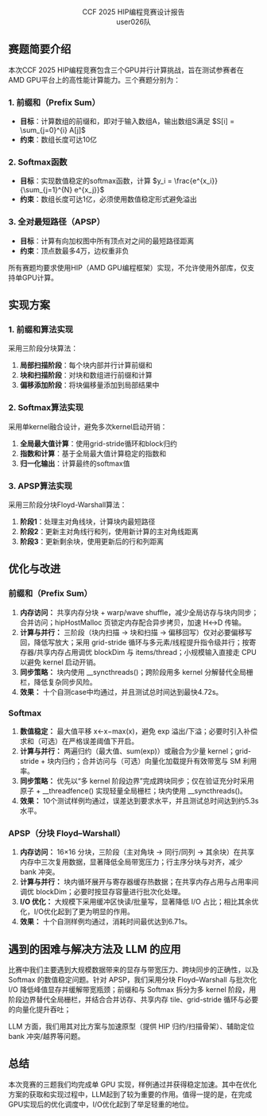 ﻿   <center> CCF 2025 HIP编程竞赛设计报告</center> 

<center>user026队 </center>

## 赛题简要介绍

本次CCF 2025 HIP编程竞赛包含三个GPU并行计算挑战，旨在测试参赛者在AMD GPU平台上的高性能计算能力。三个赛题分别为：

### 1. 前缀和（Prefix Sum）
- **目标**：计算数组的前缀和，即对于输入数组A，输出数组S满足 $S[i] = \sum_{j=0}^{i} A[j]$
- **约束**：数组长度可达10亿

### 2. Softmax函数
- **目标**：实现数值稳定的softmax函数，计算 $y_i = \frac{e^{x_i}}{\sum_{j=1}^{N} e^{x_j}}$
- **约束**：数组长度可达1亿，必须使用数值稳定形式避免溢出

### 3. 全对最短路径（APSP）
- **目标**：计算有向加权图中所有顶点对之间的最短路径距离
- **约束**：顶点数最多4万，边权重非负

所有赛题均要求使用HIP（AMD GPU编程框架）实现，不允许使用外部库，仅支持单GPU计算。

## 实现方案

### 1. 前缀和算法实现

采用三阶段分块算法：

1. **局部扫描阶段**：每个块内部并行计算前缀和
2. **块和扫描阶段**：对块和数组进行前缀和计算
3. **偏移添加阶段**：将块偏移量添加到局部结果中

### 2. Softmax算法实现

采用单kernel融合设计，避免多次kernel启动开销：

1. **全局最大值计算**：使用grid-stride循环和block归约
2. **指数和计算**：基于全局最大值计算稳定的指数和
3. **归一化输出**：计算最终的softmax值


### 3. APSP算法实现

采用三阶段分块Floyd-Warshall算法：

1. **阶段1**：处理主对角线块，计算块内最短路径
2. **阶段2**：更新主对角线行和列，使用新计算的主对角线距离
3. **阶段3**：更新剩余块，使用更新后的行和列距离


## 优化与改进

### 前缀和（Prefix Sum）

1.  **内存访问：** 共享内存分块 + warp/wave shuffle，减少全局访存与块内同步；合并访问；hipHostMalloc 页锁定内存配合异步拷贝，加速 H↔D 传输。
2. **计算与并行：** 三阶段（块内扫描 → 块和扫描 → 偏移回写）仅对必要偏移写回，降低写放大；采用 grid-stride 循环与多元素/线程提升指令级并行；按寄存器/共享内存占用调优 blockDim 与 items/thread；小规模输入直接走 CPU 以避免 kernel 启动开销。
3. **同步策略：** 块内使用 __syncthreads()；跨阶段用多 kernel 分解替代全局栅栏，降低复杂同步风险。
4. **效果：** 十个自测case中均通过，并且测试总时间达到最快4.72s。

### Softmax

1. **数值稳定：** 最大值平移 x←x−max(x)，避免 exp 溢出/下溢；必要时引入补偿求和（可选）在严格误差阈值下开启。
2. **计算与并行：** 两遍归约（最大值、sum(exp)）或融合为少量 kernel；grid-stride + 块内归约；合并访问与（可选）向量化加载提升有效带宽与 SM 利用率。
3. **同步策略：** 优先以“多 kernel 阶段边界”完成跨块同步；仅在验证充分时采用原子 + __threadfence() 实现轻量全局栅栏；块内使用 __syncthreads()。
4. **效果：** 10个测试样例均通过，误差达到要求水平，并且测试总时间达到约5.3s水平。

### APSP（分块 Floyd–Warshall）

1. **内存访问：** 16×16 分块，三阶段（主对角块 → 同行/同列 → 其余块）在共享内存中三次复用数据，显著降低全局带宽压力；行主序分块与对齐，减少 bank 冲突。
2. **计算与并行：** 块内循环展开与寄存器缓存热数据；在共享内存占用与占用率间调优 blockDim；必要时按显存容量进行批次化处理。
3. **I/O 优化：** 大规模下采用缓冲区快读/批量写，显著降低 I/O 占比；相比其余优化，I/O优化起到了更为明显的作用。
4. **效果：** 十个自测样例均通过，消耗时间最优达到6.71s。

## 遇到的困难与解决方法及 LLM 的应用

比赛中我们主要遇到大规模数据带来的显存与带宽压力、跨块同步的正确性，以及 Softmax 的数值稳定问题。针对 APSP，我们采用分块 Floyd–Warshall 与批次化 I/O 降低峰值显存并缓解带宽瓶颈；前缀和与 Softmax 拆分为多 kernel 阶段，用阶段边界替代全局栅栏，并结合合并访存、共享内存 tile、grid-stride 循环与必要的向量化提升吞吐；

LLM 方面，我们用其对比方案与加速原型（提供 HIP 归约/扫描骨架）、辅助定位 bank 冲突/越界等问题。

## 总结

本次竞赛的三题我们均完成单 GPU 实现，样例通过并获得稳定加速。其中在优化方案的获取和实现过程中，LLM起到了较为重要的作用。值得一提的是，在完成GPU实现后的优化调度中，I/O优化起到了举足轻重的地位。